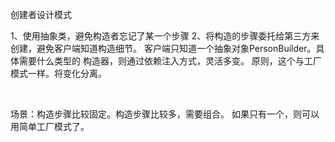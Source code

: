 <b1>创建者设计模式</b1>

<p>
	1、使用抽象类，避免构造者忘记了某一个步骤
	2、将构造的步骤委托给第三方来创建，避免客户端知道构造细节。
		客户端只知道一个抽象对象PersonBuilder。具体需要什么类型的
		构造器，则通过依赖注入方式，灵活多变。
		原则，这个与工厂模式一样。将变化分离。
</p>
<br/>
<p>
	场景：构造步骤比较固定。构造步骤比较多，需要组合。
	如果只有一个，则可以用简单工厂模式了。
</p>
